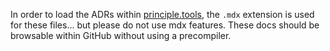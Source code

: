 In order to load the ADRs within [principle.tools](https://principle.tools/),
the `.mdx` extension is used for these files... but please do not use mdx
features. These docs should be browsable within GitHub without using a
precompiler.
